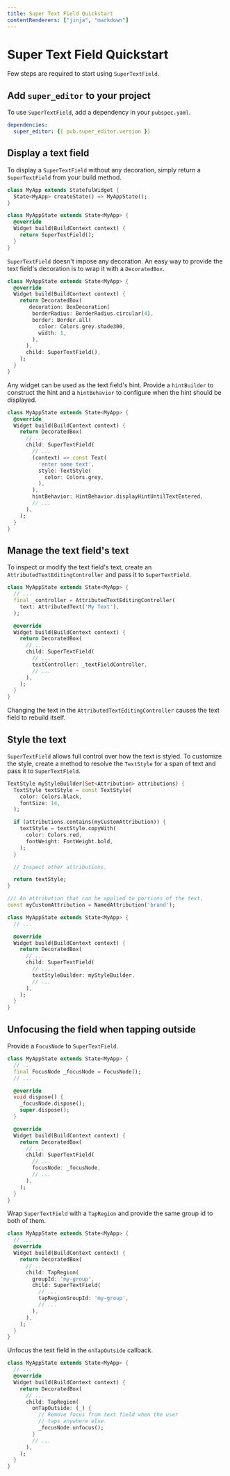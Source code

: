 ```yaml
---
title: Super Text Field Quickstart
contentRenderers: ["jinja", "markdown"]
---
```

# Super Text Field Quickstart
Few steps are required to start using `SuperTextField`.

## Add <code>super_editor</code> to your project
To use <code>SuperTextField</code>, add a dependency in your <code>pubspec.yaml</code>.

```yaml
dependencies:
  super_editor: {{ pub.super_editor.version }}
```

## Display a text field

To display a `SuperTextField` without any decoration, simply return a `SuperTextField` from your build method.

```dart
class MyApp extends StatefulWidget {
  State<MyApp> createState() => MyAppState();
}

class MyAppState extends State<MyApp> {
  @override
  Widget build(BuildContext context) {
    return SuperTextField();
  }
}
```

`SuperTextField` doesn't impose any decoration. An easy way to provide the text field's decoration is to wrap it with a `DecoratedBox`.

```dart
class MyAppState extends State<MyApp> {
  @override
  Widget build(BuildContext context) {
    return DecoratedBox(
       decoration: BoxDecoration(
        borderRadius: BorderRadius.circular(4),
        border: Border.all(
          color: Colors.grey.shade300,
          width: 1,
        ),
      ),
      child: SuperTextField(),
    );
  }
}               
```

Any widget can be used as the text field's hint. Provide a `hintBuilder` to construct the hint and a `hintBehavior` to configure when the hint should be displayed.

```dart
class MyAppState extends State<MyApp> {
  @override
  Widget build(BuildContext context) {
    return DecoratedBox(
      // ...
      child: SuperTextField(
        // ...
        (context) => const Text(
          'enter some text',
          style: TextStyle(
            color: Colors.grey,
          ),
        ),
        hintBehavior: HintBehavior.displayHintUntilTextEntered,
        // ...
      ),
    );
  }
}
```

## Manage the text field's text

To inspect or modify the text field's text, create an `AttributedTextEditingController` and pass it to `SuperTextField`.

```dart
class MyAppState extends State<MyApp> {
  // ...
  final _controller = AttributedTextEditingController(
    text: AttributedText('My Text'),
  );

  @override
  Widget build(BuildContext context) {
    return DecoratedBox(
      // ...
      child: SuperTextField(
        // ...
        textController: _textFieldController,
        // ...
      ),
    );
  }
}
```

Changing the text in the `AttributedTextEditingController` causes the text field to rebuild itself.

## Style the text
`SuperTextField` allows full control over how the text is styled. To customize the style, create a method to resolve the `TextStyle` for a span of text and pass it to `SuperTextField`.

```dart
TextStyle myStyleBuilder(Set<Attribution> attributions) {
  TextStyle textStyle = const TextStyle(
    color: Colors.black,
    fontSize: 14,
  );

  if (attributions.contains(myCustomAttribution)) {
    textStyle = textStyle.copyWith(
      color: Colors.red,
      fontWeight: FontWeight.bold,
    );
  }

  // Inspect other attributions.

  return textStyle;
}

/// An attribution that can be applied to portions of the text.
const myCustomAttribution = NamedAttribution('brand');

class MyAppState extends State<MyApp> {
  // ...

  @override
  Widget build(BuildContext context) {
    return DecoratedBox(
      // ...
      child: SuperTextField(
        // ...
        textStyleBuilder: myStyleBuilder,
        // ...
      ),
    );
  }
}
```

## Unfocusing the field when tapping outside

Provide a `FocusNode` to `SuperTextField`.

```dart
class MyAppState extends State<MyApp> {
  // ...
  final FocusNode _focusNode = FocusNode();  
  // ...

  @override
  void dispose() {
    _focusNode.dispose();
    super.dispose();
  }

  @override
  Widget build(BuildContext context) {
    return DecoratedBox(
      // ...
      child: SuperTextField(
        // ...
        focusNode: _focusNode,
        // ...
      ),
    );
  }
}
```

Wrap `SuperTextField` with a `TapRegion` and provide the same group id to both of them.

```dart
class MyAppState extends State<MyApp> {
  // ...
  @override
  Widget build(BuildContext context) {
    return DecoratedBox(
      // ...
      child: TapRegion(
        groupId: 'my-group',
        child: SuperTextField(
          // ...        
          tapRegionGroupId: 'my-group',
          // ...
        ),
      ),
    );
  }
}
```

Unfocus the text field in the `onTapOutside` callback.

```dart
class MyAppState extends State<MyApp> {
  // ...
  @override
  Widget build(BuildContext context) {
    return DecoratedBox(
      // ...
      child: TapRegion(
        onTapOutside: (_) {
          // Remove focus from text field when the user
          // taps anywhere else.
          _focusNode.unfocus();
        }
        // ...
      ),
    );
  }
}        
```